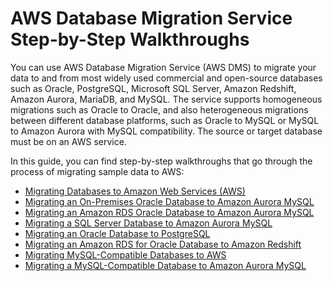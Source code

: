 # AWS Database Migration Service Step\-by\-Step Walkthroughs<a name="DMS-SBS-Welcome"></a>

You can use AWS Database Migration Service \(AWS DMS\) to migrate your data to and from most widely used commercial and open\-source databases such as Oracle, PostgreSQL, Microsoft SQL Server, Amazon Redshift, Amazon Aurora, MariaDB, and MySQL\. The service supports homogeneous migrations such as Oracle to Oracle, and also heterogeneous migrations between different database platforms, such as Oracle to MySQL or MySQL to Amazon Aurora with MySQL compatibility\. The source or target database must be on an AWS service\.

In this guide, you can find step\-by\-step walkthroughs that go through the process of migrating sample data to AWS:
+ [Migrating Databases to Amazon Web Services \(AWS\)](CHAP_Introduction.md)
+ [Migrating an On\-Premises Oracle Database to Amazon Aurora MySQL](CHAP_On-PremOracle2Aurora.md)
+ [Migrating an Amazon RDS Oracle Database to Amazon Aurora MySQL](CHAP_RDSOracle2Aurora.md)
+ [Migrating a SQL Server Database to Amazon Aurora MySQL](CHAP_SQLServer2Aurora.md)
+ [Migrating an Oracle Database to PostgreSQL](CHAP_RDSOracle2PostgreSQL.md)
+ [Migrating an Amazon RDS for Oracle Database to Amazon Redshift](CHAP_RDSOracle2Redshift.md)
+ [Migrating MySQL\-Compatible Databases to AWS](CHAP_MySQL.md)
+ [Migrating a MySQL\-Compatible Database to Amazon Aurora MySQL](CHAP_MySQL2Aurora.md)